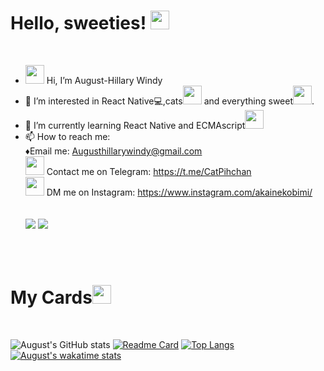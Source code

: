 # Hello, sweeties! <img src="https://c.tenor.com/Yf0qNygeLhMAAAAj/hearts-spin.gif" width="30px">
<br/>

- <img src = "https://c.tenor.com/HO7EBVsu04oAAAAj/pikachu-pokemon.gif" width="30px"> Hi, I’m August-Hillary Windy
- 👀 I’m interested in React Native:computer:,cats<img src="https://c.tenor.com/TZZ3vKemf3UAAAAj/peach-meow.gif" width="30px"> and everything sweet<img src="https://c.tenor.com/1CAe3IT5l2AAAAAj/the-blobs-live-on-birthday-cake.gif" width="30px">.
- 🌱 I’m currently learning React Native and ECMAscript<img src="https://c.tenor.com/TReUojNlZ6wAAAAj/js-javascript.gif" width="30px">
- 📫 How to reach me:
 <br/> ♦Email me: Augusthillarywindy@gmail.com
    <br/>
  <img src="https://c.tenor.com/s-XyqNCtw7QAAAAj/telegram.gif" width="30px"> Contact me on Telegram: https://t.me/CatPihchan
    <br/>
  <img src="https://c.tenor.com/vckuy-eHM48AAAAj/ig-instagram.gif" width="30px"> DM me on Instagram: https://www.instagram.com/akainekobimi/
  <br/>
  <br/>
  <br/>
  <img src="https://media.tenor.com/images/c01210f9ff47b55788e854446260e857/tenor.gif">
  <img src="https://media.tenor.com/images/f7fbab7163246c702d552da18a78ccea/tenor.gif">
  


<br/>
<br/>

# My Cards<img src="https://c.tenor.com/jQ6Nnyp2zLoAAAAj/diwali-sparkles-playing-cards.gif" width="30px">

<br/>

![August's GitHub stats](https://github-readme-stats.vercel.app/api?username=diabolicaugust&show_icons=true&theme=tokyonight&locale=ru)
[![Readme Card](https://github-readme-stats.vercel.app/api/pin/?username=diabolicaugust&repo=TodoApp&theme=tokyonight)](https://github.com/DiabolicAugust/TodoApp)
[![Top Langs](https://github-readme-stats.vercel.app/api/top-langs/?username=diabolicaugust&theme=tokyonight)](https://github.com/diabolicaugust/github-readme-stats)
[![August's wakatime stats](https://github-readme-stats.vercel.app/api/wakatime?username=diabolicaugust)](https://github.com/diabolicaugust/github-readme-stats)





<!---
DiabolicAugust/DiabolicAugust is a ✨ special ✨ repository because its `README.md` (this file) appears on your GitHub profile.
You can click the Preview link to take a look at your changes.
--->
